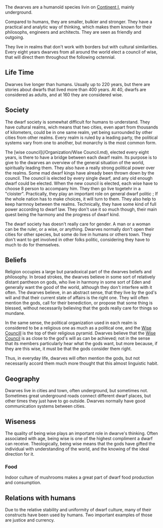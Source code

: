 The dwarves are a humanoïd species livin on [Continent I](), mainly underground.

Compared to humans, they are smaller, bulkier and stronger. 
They have a practical and analytic way of thinking, which makes them known for their philosophs, engineers and architects.
They are seen as friendly and outgoing.

They live in realms that don't work with borders but with cultural similarities.
Every eight years dwarves from all around the world elect a council of wise, that will direct them throughout the following octennial.

## Life Time

Dwarves live longer than humans.
Usually up to 220 years, but there are stories about dwarfs that lived more than 400 years.
At 40, dwarfs are considered as adults, and at 160 they are considered wise. 

## Society

The dwarf society is somewhat difficult for humans to understand.
They have cultural realms, wich means that two cities, even apart from thousands of kilometers, could be in one same realm, yet being surrounded by other cities from other realms.
Every realm is ruled by a leading party, the political systems vary from one to another, but monarchy is the most common form.

The [wise council](/Organization/Wise Council.md), elected every eight years, is there to have a bridge between each dwarf realm.
Its purpose is to give to the dwarves an overview of the general situation of the world, spiritually leading them.
They also have a really strong political power over the realms. 
Some mad dwarf kings have already been thrown down by the council. 
The council is elected by every single dwarf, and any old enough dwarf could be elected. 
When the new council is elected, each wise have to choose 8 person to accompany him.
They then go live togetehr in a "cloister".
Practically, they play an important role on general dwarf politic ; If the whole nation has to make choices, it will turn to them.
They also help to keep harmnoy between the realms.
Technically, they have some kind of full power according to dwarf law.
They don't use it so much though, their main quest being the harmony and the progress of dwarf kind.

The dwarf society has doesn't really care for gender.
A man or a woman can be the ruler, or a wise, or anything. 
Dwarves normally don't open their cities for other species, but some do live in humans or others town.
They don't want to get involved in other folks politic, considering they have to much to do for themselves.

## Beliefs

Religion occupies a large but paradoxical part of the dwarves beliefs and philosophy.
In broad strokes, the dwarves believe in some sort of relatively distant pantheon on gods, who live in harmony in some sort of Eden and generally want the good of the world, although they don't interfere with it often.
The dwarves believe, in an abstract sense, that they live by the god's will and that their current state of affairs is the right one.
They will often mention the gods, call for their benediction, or propose that some thing is blessed, without necessarily believing that the gods really care for things so mundane.

In the same sense, the political organization used in each realm is considered to be a religious one as much as a political one, and the [Wise Councill]() is the top of their religious pyramid.
Dwarves believe that the [Wise Council]() is as close to the god's will as can be achieved; not in the sense that its members particularly hear what the gods want, but more because, if they are this wise, it must be that the gods consider them right.

Thus, in everyday life, dwarves will often mention the gods, but not necessarily accord them much more thought that this almost linguistic habit.

## Geography

Dwarves live in cities and town, often underground, but sometimes not.
Sometimes great underground roads connect different dwarf places, but other times they just have to go outside.
Dwarves normally have good communication systems between cities.

## Wiseness

The quality of being wise plays an important role in dwarve's thinking.
Often associated with age, being wise is one of the highest compliment a dwarf can receive.
Theologically, being wise means that the gods have gifted the individual with understanding of the world, and the knowing of the ideal direction for it.


### Food
Indoor culture of mushrooms makes a great part of dwarf food production and consumption.


## Relations with humans

Due to the relative stability and uniformity of dwarf culture, many of their constructs have been used by humans. 
Two important examples of those are justice and currency.



